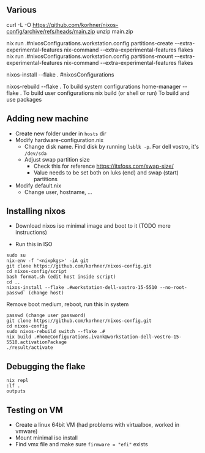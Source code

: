 ## Various

curl -L -O https://github.com/korhner/nixos-config/archive/refs/heads/main.zip
unzip main.zip

nix run .#nixosConfigurations.workstation.config.partitions-create --extra-experimental-features nix-command --extra-experimental-features flakes
nix run .#nixosConfigurations.workstation.config.partitions-mount --extra-experimental-features nix-command --extra-experimental-features flakes

nixos-install --flake . #nixosConfigurations

nixos-rebuild --flake . To build system configurations
home-manager --flake . To build user configurations
nix build (or shell or run) To build and use packages


## Adding new machine

- Create new folder under in `hosts` dir
- Modify hardware-configuration.nix
  - Change disk name. Find disk by running `lsblk -p`. For dell vostro, it's `/dev/sda`
  - Adjust swap partition size
    - Check this for reference https://itsfoss.com/swap-size/
    - Value needs to be set both on luks (end) and swap (start) partitions
- Modify default.nix
  - Change user, hostname, ...

## Installing nixos

- Download nixos iso minimal image and boot to it (TODO more instructions)

- Run this in ISO
```shell
sudo su
nix-env -f '<nixpkgs>' -iA git
git clone https://github.com/korhner/nixos-config.git
cd nixos-config/script
bash format.sh (edit host inside script)
cd ..
nixos-install --flake .#workstation-dell-vostro-15-5510 --no-root-passwd` (change host)
```

Remove boot medium, reboot, run this in system
```shell
passwd (change user password)
git clone https://github.com/korhner/nixos-config.git
cd nixos-config
sudo nixos-rebuild switch --flake .#
nix build .#homeConfigurations.ivank@workstation-dell-vostro-15-5510.activationPackage
./result/activate
```

## Debugging the flake
```shell
nix repl
:lf .
outputs
```

## Testing on VM
- Create a linux 64bit VM (had problems with virtualbox, worked in vmware)
- Mount minimal iso install
- Find vmx file and make sure `firmware = "efi"` exists